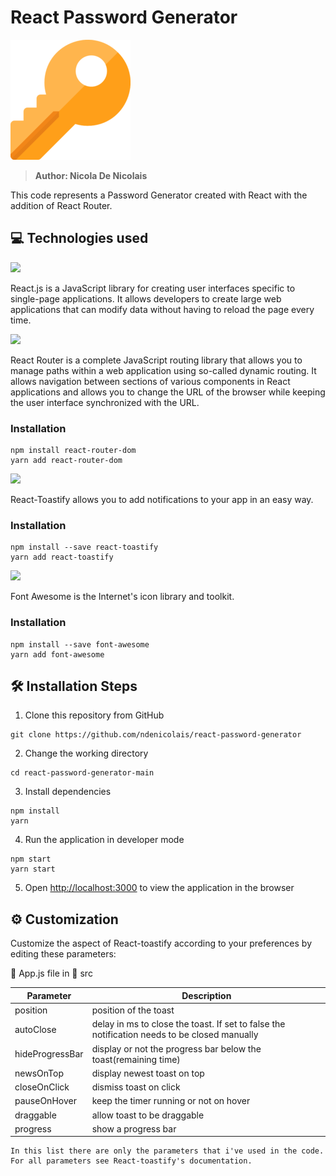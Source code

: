 # React Password Generator
<img src='public\logo-192x192.png'>

> <b>Author: Nicola De Nicolais</b>

This code represents a Password Generator created with React with the addition of React Router.

## 💻 Technologies used
[<img src="https://upload.wikimedia.org/wikipedia/commons/a/a7/React-icon.svg" width="70">](https://reactjs.org/)

React.js is a JavaScript library for creating user interfaces specific to single-page applications. It allows developers to create large web applications that can modify data without having to reload the page every time.

[<img src="https://seeklogo.com/images/R/react-router-logo-AB5BFB638F-seeklogo.com.png" width="80">](https://reactrouter.com/)

React Router is a complete JavaScript routing library that allows you to manage paths within a web application using so-called dynamic routing. It allows navigation between sections of various components in React applications and allows you to change the URL of the browser while keeping the user interface synchronized with the URL.
### Installation
```
npm install react-router-dom
yarn add react-router-dom
```

[<img src="https://user-images.githubusercontent.com/5574267/54994574-df4c1380-4fc4-11e9-8509-1d3aedbc7b96.png" width="80">](https://fkhadra.github.io/react-toastify/introduction)

React-Toastify allows you to add notifications to your app in an easy way.
### Installation
```
npm install --save react-toastify
yarn add react-toastify
```

[<img src="https://seeklogo.com/images/F/font-awesome-logo-3010FE2434-seeklogo.com.png" width="80">](https://fontawesome.com/)

Font Awesome is the Internet's icon library and toolkit.
### Installation
```
npm install --save font-awesome
yarn add font-awesome
```

## 🛠️ Installation Steps
1) Clone this repository from GitHub
```
git clone https://github.com/ndenicolais/react-password-generator
```

2) Change the working directory
```
cd react-password-generator-main
```

3) Install dependencies
```
npm install
yarn
```

4) Run the application in developer mode
```
npm start
yarn start
```

5) Open [http://localhost:3000](http://localhost:3000) to view the application in the browser

## ⚙️ Customization

Customize the aspect of React-toastify according to your preferences by editing these parameters:

📄 App.js file in 📂 src

|Parameter|Description|
|-|-|
|position|position of the toast|
|autoClose|delay in ms to close the toast. If set to false the notification needs to be closed manually|
|hideProgressBar|display or not the progress bar below the toast(remaining time)|
|newsOnTop|display newest toast on top|
|closeOnClick|dismiss toast on click|
|pauseOnHover|keep the timer running or not on hover|
|draggable|allow toast to be draggable|
|progress|show a progress bar|

```
In this list there are only the parameters that i've used in the code.
For all parameters see React-toastify's documentation.
```